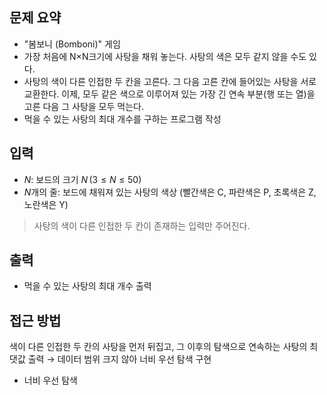 ## 문제 요약
- "봄보니 (Bomboni)" 게임
- 가장 처음에 N×N크기에 사탕을 채워 놓는다. 사탕의 색은 모두 같지 않을 수도 있다.
- 사탕의 색이 다른 인접한 두 칸을 고른다. 그 다음 고른 칸에 들어있는 사탕을 서로 교환한다. 이제, 모두 같은 색으로 이루어져 있는 가장 긴 연속 부분(행 또는 열)을 고른 다음 그 사탕을 모두 먹는다.
- 먹을 수 있는 사탕의 최대 개수를 구하는 프로그램 작성

## 입력
- $N$: 보드의 크기 $N\, (3 \le N \le 50)$
- $N$개의 줄: 보드에 채워져 있는 사탕의 색상 (빨간색은 C, 파란색은 P, 초록색은 Z, 노란색은 Y)
> 사탕의 색이 다른 인접한 두 칸이 존재하는 입력만 주어진다.

## 출력
- 먹을 수 있는 사탕의 최대 개수 출력

## 접근 방법
색이 다른 인접한 두 칸의 사탕을 먼저 뒤집고, 그 이후의 탐색으로 연속하는 사탕의 최댓값 출력 → 데이터 범위 크지 않아 너비 우선 탐색 구현
- 너비 우선 탐색